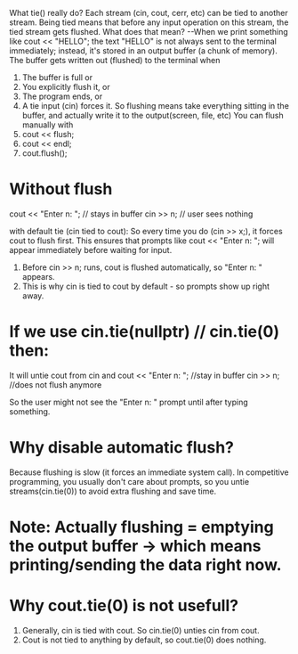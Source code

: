 What tie() really do? Each stream (cin, cout, cerr, etc) can be tied to another stream. Being tied means that before any input operation on this stream, the tied stream gets flushed. What does that mean?
--When we print something like cout << "HELLO"; the text "HELLO" is not always sent to the terminal immediately; instead, it's stored in an output buffer (a chunk of memory). The buffer gets written out (flushed) 
to the terminal when 
1. The buffer is full or
2. You explicitly flush it, or
3. The program ends, or
4. A tie input (cin) forces it.
So flushing means take everything sitting in the buffer, and actually write it to the output(screen, file, etc)
You can flush manually with
1. cout << flush;
2. cout << endl;
3. cout.flush();

# Without flush
cout << "Enter n: "; // stays in buffer
cin >> n; // user sees nothing

with default tie (cin tied to cout): 
So every time you do (cin >> x;), it forces cout to flush first. This ensures that prompts like cout << "Enter n: "; will appear immediately before waiting for input.
1. Before cin >> n; runs, cout is flushed automatically, so "Enter n: " appears.
2. This is why cin is tied to cout by default - so prompts show up right away.

# If we use cin.tie(nullptr) // cin.tie(0) then:
It will untie cout from cin and
cout << "Enter n: "; //stay in buffer
cin >> n; //does not flush anymore

So the user might not see the "Enter n: " prompt until after typing something.

# Why disable automatic flush?
Because flushing is slow (it forces an immediate system call).
In competitive programming, you usually don't care about prompts, so you untie streams(cin.tie(0)) to avoid extra flushing and save time. 

# Note: Actually flushing = emptying the output buffer -> which means printing/sending the data right now.

# Why cout.tie(0) is not usefull?
1. Generally, cin is tied with cout. So cin.tie(0) unties cin from cout.
2. Cout is not tied to anything by default, so cout.tie(0) does nothing.

